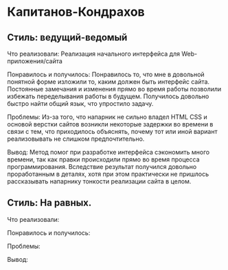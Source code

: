 # Капитанов-Кондрахов
## Стиль: ведущий-ведомый

Что реализовали: Реализация начального интерфейса для Web-приложения/сайта

Понравилось и получилось: Понравилось то, что мне в довольной понятной форме изложили то, каким должен быть интерфейс сайта. Постоянные замечания и изменения прямо во время работы позволили избежать переделывания работы в будущем. Получилось довольно быстро найти общий язык, что упростило задачу.

Проблемы: Из-за того, что напарник не сильно владел HTML CSS и основой верстки сайтов возникли некоторые задержки во времени в связи с тем, что приходилось объяснять, почему тот или иной вариант реализовывать не слишком предпочтительно.

Вывод: Метод помог при разработке интерфейса сэкономить много времени, так как правки происходили прямо во время процесса программирования. Вследствие результат получился довольно проработанным в деталях, хотя при этом практически не пришлось рассказывать напарнику тонкости реализации сайта в целом.

## Стиль: На равных.

Что реализовали:

Понравилось и получилось:

Проблемы:

Вывод:
